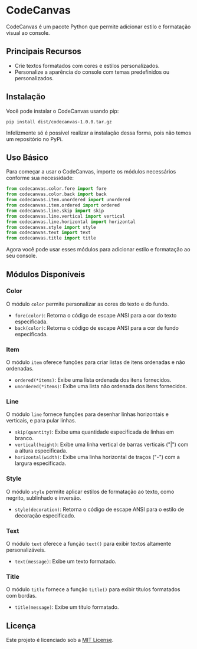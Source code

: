 # CodeCanvas

CodeCanvas é um pacote Python que permite adicionar estilo e formatação visual ao console.

## Principais Recursos

- Crie textos formatados com cores e estilos personalizados.
- Personalize a aparência do console com temas predefinidos ou personalizados.

## Instalação

Você pode instalar o CodeCanvas usando pip:

```
pip install dist/codecanvas-1.0.0.tar.gz
```

Infelizmente só é possível realizar a instalação dessa forma, pois não temos um repositório no PyPi.

## Uso Básico

Para começar a usar o CodeCanvas, importe os módulos necessários conforme sua necessidade:

```python
from codecanvas.color.fore import fore
from codecanvas.color.back import back
from codecanvas.item.unordered import unordered
from codecanvas.item.ordered import ordered
from codecanvas.line.skip import skip
from codecanvas.line.vertical import vertical
from codecanvas.line.horizontal import horizontal
from codecanvas.style import style
from codecanvas.text import text
from codecanvas.title import title
```

Agora você pode usar esses módulos para adicionar estilo e formatação ao seu console.

## Módulos Disponíveis

### Color

O módulo `color` permite personalizar as cores do texto e do fundo.

- `fore(color)`: Retorna o código de escape ANSI para a cor do texto especificada.
- `back(color)`: Retorna o código de escape ANSI para a cor de fundo especificada.

### Item

O módulo `item` oferece funções para criar listas de itens ordenadas e não ordenadas.

- `ordered(*items)`: Exibe uma lista ordenada dos itens fornecidos.
- `unordered(*items)`: Exibe uma lista não ordenada dos itens fornecidos.

### Line

O módulo `line` fornece funções para desenhar linhas horizontais e verticais, e para pular linhas.

- `skip(quantity)`: Exibe uma quantidade especificada de linhas em branco.
- `vertical(height)`: Exibe uma linha vertical de barras verticais ("|") com a altura especificada.
- `horizontal(width)`: Exibe uma linha horizontal de traços ("-") com a largura especificada.

### Style

O módulo `style` permite aplicar estilos de formatação ao texto, como negrito, sublinhado e inversão.

- `style(decoration)`: Retorna o código de escape ANSI para o estilo de decoração especificado.

### Text

O módulo `text` oferece a função `text()` para exibir textos altamente personalizáveis.

- `text(message)`: Exibe um texto formatado.

### Title

O módulo `title` fornece a função `title()` para exibir títulos formatados com bordas.

- `title(message)`: Exibe um título formatado.

## Licença

Este projeto é licenciado sob a [MIT License](https://opensource.org/licenses/MIT).
